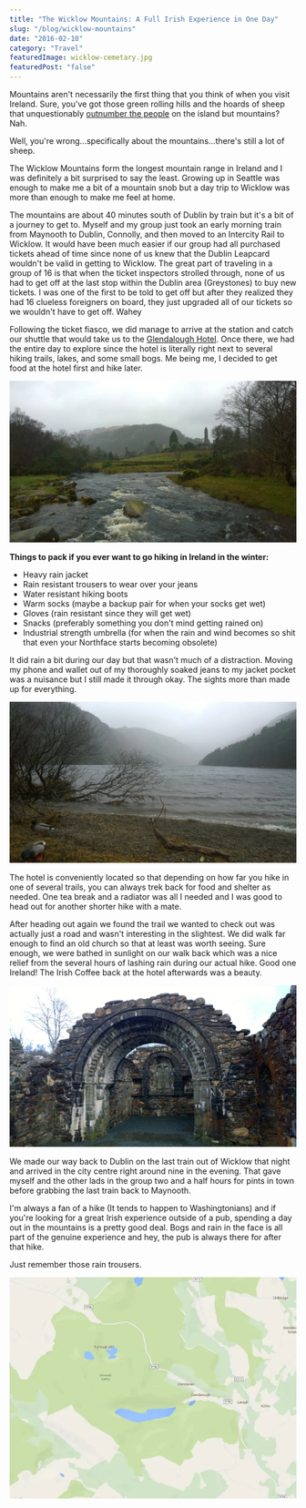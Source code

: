 ```yaml
---
title: "The Wicklow Mountains: A Full Irish Experience in One Day"
slug: "/blog/wicklow-mountains"
date: "2016-02-10"
category: "Travel"
featuredImage: wicklow-cemetary.jpg
featuredPost: "false"
---
```

Mountains aren't necessarily the first thing that you think of when you visit Ireland. Sure, you've got those green rolling hills and the hoards of sheep that unquestionably <a href="http://davidlansing.com/more-sheep-than-people-in-ireland/" target="_blank">outnumber the people</a> on the island but mountains? Nah.

Well, you're wrong...specifically about the mountains...there's still a lot of sheep.

The Wicklow Mountains form the longest mountain range in Ireland and I was definitely a bit surprised to say the least. Growing up in Seattle was enough to make me a bit of a mountain snob but a day trip to Wicklow was more than enough to make me feel at home.

The mountains are about 40 minutes south of Dublin by train but it's a bit of a journey to get to. Myself and my group just took an early morning&nbsp;train from Maynooth to Dublin, Connolly, and then moved to an Intercity Rail to Wicklow. It would have been much easier if our group had all purchased tickets ahead of time since none of us knew that the Dublin Leapcard wouldn't be valid in getting to Wicklow. The great part of traveling in a group of 16 is that when the ticket inspectors strolled through, none of us had to get off at the last stop within the Dublin area (Greystones) to buy new tickets. I was one of the first to be told to get off but after they realized they had 16 clueless foreigners on board, they just upgraded all of our tickets so we wouldn't have to get off. Wahey

Following the ticket fiasco, we did manage to arrive at the station and catch our shuttle that would take us to the&nbsp;<a href="http://www.glendaloughhotel.com/" target="_blank">Glendalough Hotel</a>. Once there, we had the entire day to explore since the hotel is literally right next to several hiking trails, lakes, and some small bogs. Me being me, I decided to get food at the hotel first and hike later.

![Two granola bars later, I was in a much better mood to explore. One minute, you see bridge, another a 200 year old tombstone, and another you're wiping rain out of your eyes. Speaking of rain...](./wicklow-stream.webp)

<b>Things to pack if you ever want to go hiking in Ireland in the winter:</b>
<ul>
 	<li>Heavy rain jacket</li>
 	<li>Rain resistant trousers to wear over your jeans</li>
 	<li>Water resistant hiking boots</li>
 	<li>Warm socks (maybe a backup pair for when your socks get wet)</li>
 	<li>Gloves (rain resistant since they will get wet)</li>
 	<li>Snacks (preferably something you don't mind getting rained on)</li>
 	<li>Industrial strength umbrella (for when the rain and wind becomes so shit that even your Northface starts becoming obsolete)</li>
</ul>

It did rain a bit during our day but that wasn't much of a distraction. Moving my phone and wallet out of my thoroughly soaked jeans to my jacket pocket was a nuisance but I still made it through okay. The sights more than made up for everything.

![If ducks can tough out the weather, so can you.](./wicklow-lake.webp)

The hotel is conveniently located so that depending on how far you hike in one of several trails, you can always trek back for food and shelter as needed. One tea break and a radiator was all I needed and I was good to head out for another shorter hike with a mate.

After heading out again we found the trail we wanted to check out was actually just a road and wasn't interesting in the slightest. We did walk far enough to find an old church so that at least was worth seeing. Sure enough, we were bathed in sunlight on our walk back which was a nice relief from the several hours of lashing rain during our actual hike. Good one Ireland! The Irish Coffee back at the hotel afterwards was a beauty.

![ It looks a bit broken but it's still worth trekking the mud path for.](./wicklow-monastery.webp)

We made our way back to Dublin on the last train out of Wicklow that night and arrived in the city centre right around nine in the evening. That gave myself and the other lads in the group two and a half hours for pints in town before grabbing the last train back to Maynooth.

I'm always a fan of a hike (It tends to happen to Washingtonians) and if you're looking for a great Irish experience outside of a pub, spending a day out in the mountains is a pretty good deal. Bogs and rain in the face is all part of the genuine experience and hey, the pub is always there for after that hike.

Just remember those rain trousers.

![The Stomping Grounds (Credit: Google)](./wicklow-map.webp)